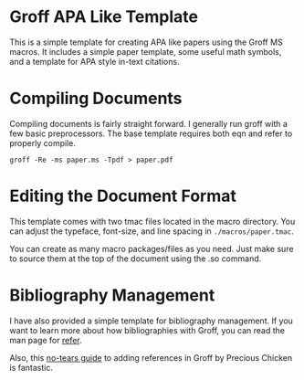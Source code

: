 # Groff APA Like Template

This is a simple template for creating APA like papers using the Groff MS 
macros. It includes a simple paper template, some useful math symbols, and
a template for APA style in-text citations. 

# Compiling Documents

Compiling documents is fairly straight forward. I generally run groff with
a few basic preprocessors. The base template requires both eqn and refer to 
properly compile.

`groff -Re -ms paper.ms -Tpdf > paper.pdf`

# Editing the Document Format

This template comes with two tmac files located in the macro directory. You
can adjust the typeface, font-size, and line spacing in `./macros/paper.tmac`.

You can create as many macro packages/files as you need. Just make sure to 
source them at the top of the document using the .so command.

# Bibliography Management 

I have also provided a simple template for bibliography management. If you want
to learn more about how bibliographies with Groff, you can read the man page for 
[refer](https://preciouschicken.com/blog/posts/no-tears-references-groff/). 

Also, this [no-tears guide](https://preciouschicken.com/blog/posts/no-tears-references-groff/)
to adding references in Groff by Precious Chicken is fantastic.
